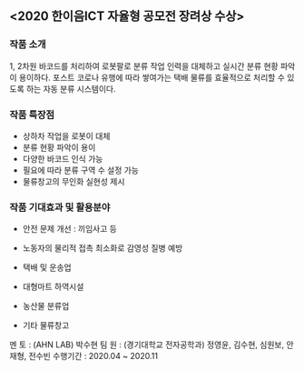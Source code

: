## <2020 한이음ICT 자율형 공모전 장려상 수상>

### 작품 소개
  1, 2차원 바코드를 처리하여 로봇팔로 분류 작업 인력을 대체하고 실시간 분류 현황 파악이 용이하다.
  포스트 코로나 유행에 따라 쌓여가는 택배 물류를 효율적으로 처리할 수 있도록 하는 자동 분류 시스템이다.
  
### 작품 특장점
  - 상하차 작업을 로봇이 대체
  - 분류 현황 파악이 용이
  - 다양한 바코드 인식 가능
  - 필요에 따라 분류 구역 수 설정 가능
  - 물류창고의 무인화 실현성 제시

### 작품 기대효과 및 활용분야
  - 안전 문제 개선 : 끼임사고 등
  - 노동자의 물리적 접촉 최소화로 감영성 질병 예방
  
  - 택배 및 운송업
  - 대형마트 하역시설
  - 농산물 분류업
  - 기타 물류창고
 
 
 
멘   토 : (AHN LAB) 박수현
팀   원 : (경기대학교 전자공학과) 정영윤, 김수현, 심원보, 안재형, 전수빈
수행기간 : 2020.04 ~ 2020.11
